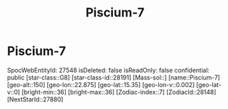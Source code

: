 ﻿---
title: "Piscium-7"
location: [15.35,22.875,150]
type: Station
tags:
- astro/Star

---

# Piscium-7

SpocWebEntityId: 27548
isDeleted: false
isReadOnly: false
confidential: public
[star-class::G8]
[star-class-id::28191]
[Mass-sol::]
[name::Piscium-7]
[geo-alt::150]
[geo-lon::22.875]
[geo-lat::15.35]
[geo-lon-v::0.002]
[geo-lat-v::0]
[bright-min::36]
[bright-max::36]
[Zodiac-index::7]
[ZodiacId::28148]
[NextStarId::27880]

